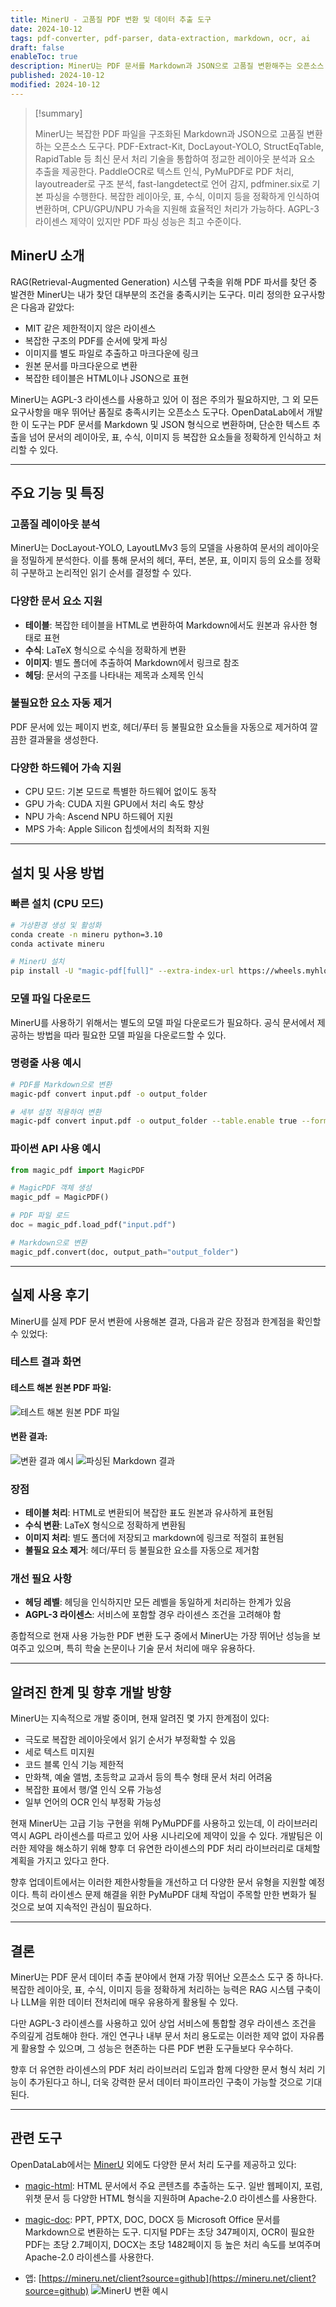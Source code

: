 ```yaml
---
title: MinerU - 고품질 PDF 변환 및 데이터 추출 도구
date: 2024-10-12
tags: pdf-converter, pdf-parser, data-extraction, markdown, ocr, ai
draft: false
enableToc: true
description: MinerU는 PDF 문서를 Markdown과 JSON으로 고품질 변환해주는 오픈소스 데이터 추출 도구이다.
published: 2024-10-12
modified: 2024-10-12
---
```


> [!summary]
>
> MinerU는 복잡한 PDF 파일을 구조화된 Markdown과 JSON으로 고품질 변환하는 오픈소스 도구다. PDF-Extract-Kit, DocLayout-YOLO, StructEqTable, RapidTable 등 최신 문서 처리 기술을 통합하여 정교한 레이아웃 분석과 요소 추출을 제공한다. PaddleOCR로 텍스트 인식, PyMuPDF로 PDF 처리, layoutreader로 구조 분석, fast-langdetect로 언어 감지, pdfminer.six로 기본 파싱을 수행한다. 복잡한 레이아웃, 표, 수식, 이미지 등을 정확하게 인식하여 변환하며, CPU/GPU/NPU 가속을 지원해 효율적인 처리가 가능하다. AGPL-3 라이센스 제약이 있지만 PDF 파싱 성능은 최고 수준이다.

## MinerU 소개

RAG(Retrieval-Augmented Generation) 시스템 구축을 위해 PDF 파서를 찾던 중 발견한 MinerU는 내가 찾던 대부분의 조건을 충족시키는 도구다. 미리 정의한 요구사항은 다음과 같았다:
- MIT 같은 제한적이지 않은 라이센스
- 복잡한 구조의 PDF를 순서에 맞게 파싱
- 이미지를 별도 파일로 추출하고 마크다운에 링크
- 원본 문서를 마크다운으로 변환
- 복잡한 테이블은 HTML이나 JSON으로 표현

MinerU는 AGPL-3 라이센스를 사용하고 있어 이 점은 주의가 필요하지만, 그 외 모든 요구사항을 매우 뛰어난 품질로 충족시키는 오픈소스 도구다. OpenDataLab에서 개발한 이 도구는 PDF 문서를 Markdown 및 JSON 형식으로 변환하며, 단순한 텍스트 추출을 넘어 문서의 레이아웃, 표, 수식, 이미지 등 복잡한 요소들을 정확하게 인식하고 처리할 수 있다.

---

## 주요 기능 및 특징

### 고품질 레이아웃 분석

MinerU는 DocLayout-YOLO, LayoutLMv3 등의 모델을 사용하여 문서의 레이아웃을 정밀하게 분석한다. 이를 통해 문서의 헤더, 푸터, 본문, 표, 이미지 등의 요소를 정확히 구분하고 논리적인 읽기 순서를 결정할 수 있다.

### 다양한 문서 요소 지원

- **테이블**: 복잡한 테이블을 HTML로 변환하여 Markdown에서도 원본과 유사한 형태로 표현
- **수식**: LaTeX 형식으로 수식을 정확하게 변환
- **이미지**: 별도 폴더에 추출하여 Markdown에서 링크로 참조
- **헤딩**: 문서의 구조를 나타내는 제목과 소제목 인식

### 불필요한 요소 자동 제거

PDF 문서에 있는 페이지 번호, 헤더/푸터 등 불필요한 요소들을 자동으로 제거하여 깔끔한 결과물을 생성한다.

### 다양한 하드웨어 가속 지원

- CPU 모드: 기본 모드로 특별한 하드웨어 없이도 동작
- GPU 가속: CUDA 지원 GPU에서 처리 속도 향상
- NPU 가속: Ascend NPU 하드웨어 지원
- MPS 가속: Apple Silicon 칩셋에서의 최적화 지원

---

## 설치 및 사용 방법

### 빠른 설치 (CPU 모드)

```bash
# 가상환경 생성 및 활성화
conda create -n mineru python=3.10
conda activate mineru

# MinerU 설치
pip install -U "magic-pdf[full]" --extra-index-url https://wheels.myhloli.com
```

### 모델 파일 다운로드

MinerU를 사용하기 위해서는 별도의 모델 파일 다운로드가 필요하다. 공식 문서에서 제공하는 방법을 따라 필요한 모델 파일을 다운로드할 수 있다.

### 명령줄 사용 예시

```bash
# PDF를 Markdown으로 변환
magic-pdf convert input.pdf -o output_folder

# 세부 설정 적용하여 변환
magic-pdf convert input.pdf -o output_folder --table.enable true --formula.enable true
```

### 파이썬 API 사용 예시

```python
from magic_pdf import MagicPDF

# MagicPDF 객체 생성
magic_pdf = MagicPDF()

# PDF 파일 로드
doc = magic_pdf.load_pdf("input.pdf")

# Markdown으로 변환
magic_pdf.convert(doc, output_path="output_folder")
```

---

## 실제 사용 후기

MinerU를 실제 PDF 문서 변환에 사용해본 결과, 다음과 같은 장점과 한계점을 확인할 수 있었다:

### 테스트 결과 화면

#### 테스트 해본 원본 PDF 파일:

![테스트 해본 원본 PDF 파일](https://i.imgur.com/8pefD1X.png)

#### 변환 결과:
![변환 결과 예시](https://i.imgur.com/qKrSCPS.png)
![파싱된 Markdown 결과](https://i.imgur.com/WkY3Iqp.png)

### 장점

- **테이블 처리**: HTML로 변환되어 복잡한 표도 원본과 유사하게 표현됨
- **수식 변환**: LaTeX 형식으로 정확하게 변환됨
- **이미지 처리**: 별도 폴더에 저장되고 markdown에 링크로 적절히 표현됨
- **불필요 요소 제거**: 헤더/푸터 등 불필요한 요소를 자동으로 제거함

### 개선 필요 사항

- **헤딩 레벨**: 헤딩을 인식하지만 모든 레벨을 동일하게 처리하는 한계가 있음
- **AGPL-3 라이센스**: 서비스에 포함할 경우 라이센스 조건을 고려해야 함

종합적으로 현재 사용 가능한 PDF 변환 도구 중에서 MinerU는 가장 뛰어난 성능을 보여주고 있으며, 특히 학술 논문이나 기술 문서 처리에 매우 유용하다.

---

## 알려진 한계 및 향후 개발 방향

MinerU는 지속적으로 개발 중이며, 현재 알려진 몇 가지 한계점이 있다:

- 극도로 복잡한 레이아웃에서 읽기 순서가 부정확할 수 있음
- 세로 텍스트 미지원
- 코드 블록 인식 기능 제한적
- 만화책, 예술 앨범, 초등학교 교과서 등의 특수 형태 문서 처리 어려움
- 복잡한 표에서 행/열 인식 오류 가능성
- 일부 언어의 OCR 인식 부정확 가능성

현재 MinerU는 고급 기능 구현을 위해 PyMuPDF를 사용하고 있는데, 이 라이브러리 역시 AGPL 라이센스를 따르고 있어 사용 시나리오에 제약이 있을 수 있다. 개발팀은 이러한 제약을 해소하기 위해 향후 더 유연한 라이센스의 PDF 처리 라이브러리로 대체할 계획을 가지고 있다고 한다.

향후 업데이트에서는 이러한 제한사항들을 개선하고 더 다양한 문서 유형을 지원할 예정이다. 특히 라이센스 문제 해결을 위한 PyMuPDF 대체 작업이 주목할 만한 변화가 될 것으로 보여 지속적인 관심이 필요하다.

---

## 결론

MinerU는 PDF 문서 데이터 추출 분야에서 현재 가장 뛰어난 오픈소스 도구 중 하나다. 복잡한 레이아웃, 표, 수식, 이미지 등을 정확하게 처리하는 능력은 RAG 시스템 구축이나 LLM을 위한 데이터 전처리에 매우 유용하게 활용될 수 있다.

다만 AGPL-3 라이센스를 사용하고 있어 상업 서비스에 통합할 경우 라이센스 조건을 주의깊게 검토해야 한다. 개인 연구나 내부 문서 처리 용도로는 이러한 제약 없이 자유롭게 활용할 수 있으며, 그 성능은 현존하는 다른 PDF 변환 도구들보다 우수하다.

향후 더 유연한 라이센스의 PDF 처리 라이브러리 도입과 함께 다양한 문서 형식 처리 기능이 추가된다고 하니, 더욱 강력한 문서 데이터 파이프라인 구축이 가능할 것으로 기대된다.

---

## 관련 도구

OpenDataLab에서는 [MinerU](https://github.com/opendatalab/MinerU) 외에도 다양한 문서 처리 도구를 제공하고 있다:

- [magic-html](https://github.com/opendatalab/magic-html): HTML 문서에서 주요 콘텐츠를 추출하는 도구. 일반 웹페이지, 포럼, 위챗 문서 등 다양한 HTML 형식을 지원하며 Apache-2.0 라이센스를 사용한다.

- [magic-doc](https://github.com/opendatalab/magic-doc): PPT, PPTX, DOC, DOCX 등 Microsoft Office 문서를 Markdown으로 변환하는 도구. 디지털 PDF는 초당 347페이지, OCR이 필요한 PDF는 초당 2.7페이지, DOCX는 초당 1482페이지 등 높은 처리 속도를 보여주며 Apache-2.0 라이센스를 사용한다.

- 앱: [https://mineru.net/client?source=github](https://mineru.net/client?source=github)
![MinerU 변환 예시](https://i.imgur.com/nEztY0h.png)
